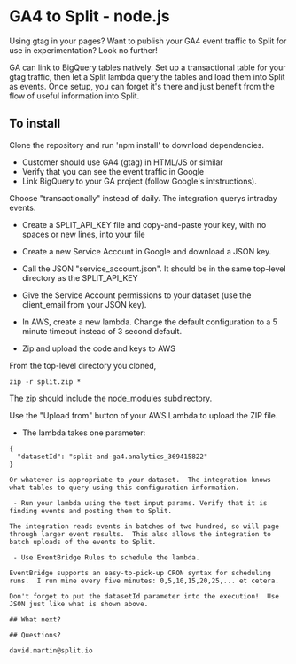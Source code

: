 # GA4 to Split - node.js

Using gtag in your pages?  Want to publish your GA4 event traffic to Split for use in experimentation?  Look no further!

GA can link to BigQuery tables natively.  Set up a transactional table for your gtag traffic, then let a Split lambda query the tables and load them into Split as events.  Once setup, you can forget it's there and just benefit from the flow of useful information into Split.

## To install 

Clone the repository and run 'npm install' to download dependencies.

 - Customer should use GA4 (gtag) in HTML/JS or similar
 - Verify that you can see the event traffic in Google
 - Link BigQuery to your GA project (follow Google's intstructions).

Choose "transactionally" instead of daily. The integration querys intraday events.

 - Create a SPLIT_API_KEY file and copy-and-paste your key, with no spaces or new lines, into your file
 - Create a new Service Account in Google and download a JSON key.
 - Call the JSON "service_account.json".  It should be in the same top-level directory as the SPLIT_API_KEY
 - Give the Service Account permissions to your dataset (use the client_email from your JSON key).

 - In AWS, create a new lambda.  Change the default configuration to a 5 minute timeout instead of 3 second default.
 - Zip and upload the code and keys to AWS

From the top-level directory you cloned,
```
zip -r split.zip *
```

The zip should include the node_modules subdirectory.

Use the "Upload from" button of your AWS Lambda to upload the ZIP file.

 - The lambda takes one parameter:
```
{
  "datasetId": "split-and-ga4.analytics_369415822"
}

Or whatever is appropriate to your dataset.  The integration knows what tables to query using this configuration information.

 - Run your lambda using the test input params. Verify that it is finding events and posting them to Split.

The integration reads events in batches of two hundred, so will page through larger event results.  This also allows the integration to batch uploads of the events to Split.

 - Use EventBridge Rules to schedule the lambda.

EventBridge supports an easy-to-pick-up CRON syntax for scheduling runs.  I run mine every five minutes: 0,5,10,15,20,25,... et cetera.

Don't forget to put the datasetId parameter into the execution!  Use JSON just like what is shown above.

## What next?
 
## Questions?

david.martin@split.io
